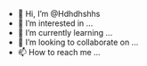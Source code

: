 - 👋 Hi, I’m @Hdhdhshhs
- 👀 I’m interested in ...
- 🌱 I’m currently learning ...
- 💞️ I’m looking to collaborate on ...
- 📫 How to reach me ...

<!---
Hdhdhshhs/Hdhdhshhs is a ✨ special ✨ repository because its `README.md` (this file) appears on your GitHub profile.
You can click the Preview link to take a look at your changes.
--->
